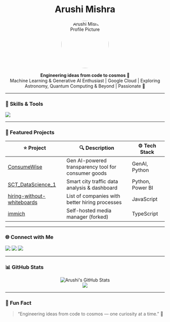 <h1 align="center"> Arushi Mishra </h1>
<p align="center">
  <img src="https://avatars.githubusercontent.com/git-mishrarushi" width="150" height="150" style="border-radius: 50%;" alt="Arushi Mishra Profile Picture">
</p>

<p align="center">
<strong>Engineering ideas from code to cosmos 🌌</strong><br>
Machine Learning & Generative AI Enthusiast | Google Cloud | Exploring Astronomy, Quantum Computing & Beyond | Passionate 🔭
</p>

---

### 🧰 Skills & Tools
<p align="left">
  <img src="https://skillicons.dev/icons?i=python,tensorflow,pytorch,html,css,js,git,github,vscode,gcp,firebase,figma,linux" />
</p>

---

### 🚀 Featured Projects

| ⭐ Project | 🔍 Description | ⚙️ Tech Stack |
|----------|----------------|---------------|
| [ConsumeWise](https://github.com/git-mishrarushi/ConsumeWise) | Gen AI-powered transparency tool for consumer goods | GenAI, Python |
| [SCT_DataScience_1](https://github.com/git-mishrarushi/SCT_DataScience_1) | Smart city traffic data analysis & dashboard | Python, Power BI |
| [hiring-without-whiteboards](https://github.com/git-mishrarushi/hiring-without-whiteboards) | List of companies with better hiring processes | JavaScript |
| [immich](https://github.com/git-mishrarushi/immich) | Self-hosted media manager (forked) | TypeScript |

---

### 🌐 Connect with Me

<p align="left">
  <a href="mailto:mishrarushi15@gmail.com"><img src="https://img.shields.io/badge/Gmail-D14836?style=for-the-badge&logo=gmail&logoColor=white"/></a>
  <a href="https://www.linkedin.com/in/arushi-mishra-232303235/"><img src="https://img.shields.io/badge/LinkedIn-0077B5?style=for-the-badge&logo=linkedin&logoColor=white"/></a>
  <a href="https://sites.google.com/view/arushi-mishra/home"><img src="https://img.shields.io/badge/Portfolio-000?style=for-the-badge&logo=Google&logoColor=white"/></a>
</p>

---

### 📊 GitHub Stats

<p align="center">
  <img src="https://github-readme-stats.vercel.app/api?username=git-mishrarushi&show_icons=true&theme=tokyonight" alt="Arushi's GitHub Stats"/>
  <br>
  <img src="https://github-readme-streak-stats.herokuapp.com/?user=git-mishrarushi&theme=tokyonight"/>
</p>

---

### 🦄 Fun Fact
> “Engineering ideas from code to cosmos — one curiosity at a time.” 💫




<!-- Proudly created with GPRM ( https://gprm.itsvg.in ) -->


